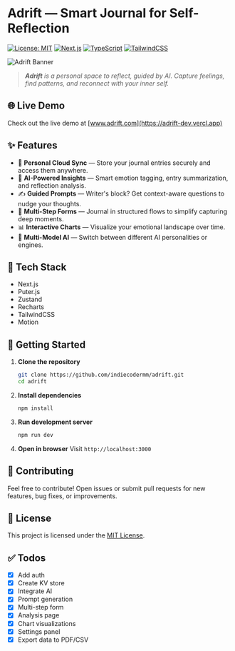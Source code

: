 # Adrift — Smart Journal for Self-Reflection

[![License: MIT](https://img.shields.io/badge/License-MIT-green.svg)](LICENSE)
[![Next.js](https://img.shields.io/badge/Built_with-Next.js-000?logo=next.js)](https://nextjs.org)
[![TypeScript](https://img.shields.io/badge/TypeScript-✔️-3178C6?logo=typescript)](https://www.typescriptlang.org/)
[![TailwindCSS](https://img.shields.io/badge/TailwindCSS-✔️-38B2AC?logo=tailwindcss)](https://tailwindcss.com/)

![Adrift Banner](./banner.png)

> _**Adrift** is a personal space to reflect, guided by AI. Capture feelings, find patterns, and reconnect with your inner self._

## 🌐 Live Demo

Check out the live demo at [www.adrift.com](https://adrift-dev.vercl.app)

## ✨ Features

- 🔐 **Personal Cloud Sync** — Store your journal entries securely and access them anywhere.
- 🧠 **AI-Powered Insights** — Smart emotion tagging, entry summarization, and reflection analysis.
- ✍️ **Guided Prompts** — Writer's block? Get context-aware questions to nudge your thoughts.
- 🧩 **Multi-Step Forms** — Journal in structured flows to simplify capturing deep moments.
- 📊 **Interactive Charts** — Visualize your emotional landscape over time.
- 🧬 **Multi-Model AI** — Switch between different AI personalities or engines.

## 🧰 Tech Stack

- Next.js
- Puter.js
- Zustand
- Recharts
- TailwindCSS
- Motion

## 🚀 Getting Started

1. **Clone the repository**

   ```bash
   git clone https://github.com/indiecodermm/adrift.git
   cd adrift
   ```

2. **Install dependencies**

   ```bash
   npm install
   ```

3. **Run development server**

   ```bash
   npm run dev
   ```

4. **Open in browser**
   Visit `http://localhost:3000`

## 🤝 Contributing

Feel free to contribute! Open issues or submit pull requests for new features, bug fixes, or improvements.

## 📃 License

This project is licensed under the [MIT License](LICENSE).

## ✅ Todos

- [x] Add auth
- [x] Create KV store
- [x] Integrate AI
- [x] Prompt generation
- [x] Multi-step form
- [x] Analysis page
- [x] Chart visualizations
- [x] Settings panel
- [x] Export data to PDF/CSV
